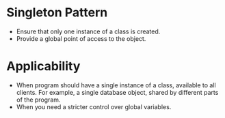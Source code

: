 # Singleton  Pattern
* Ensure that only one instance of a class is created.
* Provide a global point of access to the object.

# Applicability
* When program should have a single instance of a class, available to all clients. For example, a single database object, shared by different parts of the program.
* When you need a stricter control over global variables.


